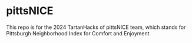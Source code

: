 # pittsNICE

This repo is for the 2024 TartanHacks of pittsNICE team, which stands for Pittsburgh Neighborhood Index for Comfort and Enjoyment